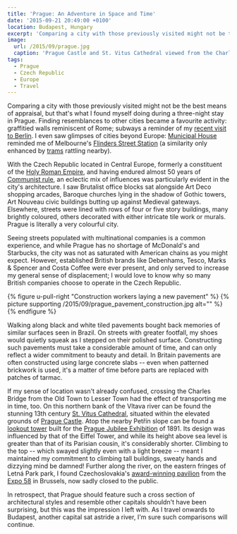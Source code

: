 ```yaml
---
title: 'Prague: An Adventure in Space and Time'
date: '2015-09-21 20:49:00 +0100'
location: Budapest, Hungary
excerpt: 'Comparing a city with those previously visited might not be the best means of appraisal, but that''s what I found myself doing during a three-night stay in Prague.'
image:
  url: /2015/09/prague.jpg
  caption: 'Prague Castle and St. Vitus Cathedral viewed from the Charles Bridge'
tags:
  - Prague
  - Czech Republic
  - Europe
  - Travel
---
```

Comparing a city with those previously visited might not be the best means of appraisal, but that's what I found myself doing during a three-night stay in Prague. Finding resemblances to other cities became a favourite activity: graffitied walls reminiscent of Rome; subways a reminder of my [recent visit to Berlin][1]. I even saw glimpses of cities beyond Europe: [Municipal House][2] reminded me of Melbourne's [Flinders Street Station][3] (a similarity only enhanced by [trams][4] rattling nearby).

With the Czech Republic located in Central Europe, formerly a constituent of the [Holy Roman Empire][5], and having endured almost 50 years of [Communist rule][6], an eclectic mix of influences was particularly evident in the city's architecture. I saw Brutalist office blocks sat alongside Art Deco shopping arcades, Baroque churches lying in the shadow of Gothic towers, Art Nouveau civic buildings butting up against Medieval gateways. Elsewhere, streets were lined with rows of four or five story buildings, many brightly coloured, others decorated with either intricate tile work or murals. Prague is literally a very colourful city.

Seeing streets populated with multinational companies is a common experience, and while Prague has no shortage of McDonald's and Starbucks, the city was not as saturated with American chains as you might expect. However, established British brands like Debenhams, Tesco, Marks & Spencer and Costa Coffee were ever present, and only served to increase my general sense of displacement; I would love to know why so many British companies choose to operate in the Czech Republic.

{% figure u-pull-right "Construction workers laying a new pavement" %}
{% picture supporting /2015/09/prague_pavement_construction.jpg alt="" %}
{% endfigure %}

Walking along black and white tiled pavements bought back memories of similar surfaces seen in Brazil. On streets with greater footfall, my shoes would quietly squeak as I stepped on their polished surface. Constructing such pavements must take a considerable amount of time, and can only reflect a wider commitment to beauty and detail. In Britain pavements are often constructed using large concrete slabs -- even when patterned brickwork is used, it's a matter of time before parts are replaced with patches of tarmac.

If my sense of location wasn't already confused, crossing the Charles Bridge from the Old Town to Lesser Town had the effect of transporting me in time, too. On this northern bank of the Vltava river can be found the stunning 13th century [St. Vitus Cathedral][7], situated within the elevated grounds of [Prague Castle][8]. Atop the nearby Petřín slope can be found a [lookout tower][9] built for the [Prague Jubilee Exhibition][10] of 1891. Its design was influenced by that of the Eiffel Tower, and while its height above sea level is greater than that of its Parisian cousin, it's considerably shorter. Climbing to the top -- which swayed slightly even with a light breeze -- meant I maintained my commitment to climbing tall buildings, sweaty hands and dizzying mind be damned! Further along the river, on the eastern fringes of Letná Park park, I found Czechoslovakia's [award-winning pavilion][11] from the [Expo 58][12] in Brussels, now sadly closed to the public.

In retrospect, that Prague should feature such a cross section of architectural styles and resemble other capitals shouldn't have been surprising, but this was the impression I left with. As I travel onwards to Budapest, another capital sat astride a river, I'm sure such comparisons will continue.

[1]: /2015/03/berlin
[2]: https://en.wikipedia.org/wiki/Municipal_House
[3]: https://en.wikipedia.org/wiki/Flinders_Street_Station
[4]: https://en.wikipedia.org/wiki/Trams_in_Prague
[5]: https://en.wikipedia.org/wiki/Holy_Roman_Empire
[6]: https://en.wikipedia.org/wiki/History_of_Czechoslovakia_(1948–89)
[7]: https://en.wikipedia.org/wiki/St._Vitus_Cathedral
[8]: https://en.wikipedia.org/wiki/Prague_Castle
[9]: https://en.wikipedia.org/wiki/Pet%C5%99%C3%ADn_Lookout_Tower
[10]: https://en.wikipedia.org/wiki/General_Land_Centennial_Exhibition_(1891)
[11]: http://havasworldwide.cz/article/detail/154/
[12]: https://en.wikipedia.org/wiki/Expo_58
